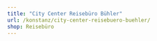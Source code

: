 ```yaml
---
title: "City Center Reisebüro Bühler"
url: /konstanz/city-center-reisebuero-buehler/
shop: Reisebüro
---
```

